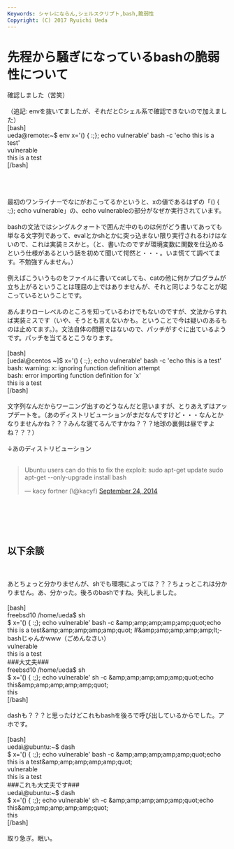 ```yaml
---
Keywords: シャレにならん,シェルスクリプト,bash,脆弱性
Copyright: (C) 2017 Ryuichi Ueda
---
```


# 先程から騒ぎになっているbashの脆弱性について
確認しました（苦笑）<br />
<br />
（追記: envを抜いてましたが、それだとCシェル系で確認できないので加えました）<br />
[bash]<br />
ueda\@remote:~$ env x='() { :;}; echo vulnerable' bash -c 'echo this is a test'<br />
vulnerable<br />
this is a test<br />
[/bash]<br />
<br />
<!--more--><br />
<br />
最初のワンライナーでなにがおこってるかというと、xの値であるはずの「() { :;}; echo vulnerable」の、echo vulnerableの部分がなぜか実行されています。<br />
<br />
bashの文法ではシングルクォートで囲んだ中のものは何がどう書いてあっても単なる文字列であって、evalとかshとかに突っ込まない限り実行されるわけはないので、これは実装ミスかと。（と、書いたのですが環境変数に関数を仕込めるという仕様があるという話を初めて聞いて愕然と・・・。いま慌てて調べてます。不勉強すんません。）<br />
<br />
例えばこういうものをファイルに書いてcatしても、catの他に何かプログラムが立ち上がるということは理屈の上ではありませんが、それと同じようなことが起こっているということです。<br />
<br />
あんまりローレベルのところを知っているわけでもないのですが、文法からすれば実装ミスです（いや、そうとも言えないかも。ということで今は疑いのあるものは止めてます。）。文法自体の問題ではないので、パッチがすぐに出ているようです。パッチを当てるとこうなります。<br />
<br />
[bash]<br />
[ueda\@centos ~]$ x='() { :;}; echo vulnerable' bash -c 'echo this is a test'<br />
bash: warning: x: ignoring function definition attempt<br />
bash: error importing function definition for `x'<br />
this is a test<br />
[/bash]<br />
<br />
文字列なんだからワーニング出すのどうなんだと思いますが、とりあえずはアップデートを。（あのディストリビューションがまだなんですけど・・・なんとかなりませんかね？？？みんな寝てるんですかね？？？地球の裏側は昼ですよね？？？）<br />
<br />
↓あのディストリビューション<br />
<br />
<blockquote class="twitter-tweet" data-partner="tweetdeck"><p>Ubuntu users can do this to fix the exploit:&#10;&#10;sudo apt-get update&#10;sudo apt-get --only-upgrade install bash</p>&mdash; kacy fortner (\@kacyf) <a href="https://twitter.com/kacyf/status/514813590348763136">September 24, 2014</a></blockquote><br />
<script async src="//platform.twitter.com/widgets.js" charset="utf-8"></script><br />
<br />
<br />
<h2>以下余談</h2><br />
<br />
あとちょっと分かりませんが、shでも環境によっては？？？ちょっとこれは分かりません。あ、分かった。後ろのbashですね。失礼しました。<br />
<br />
[bash]<br />
freebsd10 /home/ueda$ sh<br />
$ x='() { :;}; echo vulnerable' bash -c &amp;amp;amp;amp;amp;amp;quot;echo this is a test&amp;amp;amp;amp;amp;amp;quot; #&amp;amp;amp;amp;amp;amp;lt;-bashじゃんかwww（ごめんなさい）<br />
vulnerable<br />
this is a test<br />
###大丈夫###<br />
freebsd10 /home/ueda$ sh<br />
$ x='() { :;}; echo vulnerable' sh -c &amp;amp;amp;amp;amp;amp;quot;echo this&amp;amp;amp;amp;amp;amp;quot;<br />
this<br />
[/bash]<br />
<br />
dashも？？？と思ったけどこれもbashを後ろで呼び出しているからでした。アホです。<br />
<br />
[bash]<br />
ueda\@ubuntu:~$ dash<br />
$ x='() { :;}; echo vulnerable' bash -c &amp;amp;amp;amp;amp;amp;quot;echo this is a test&amp;amp;amp;amp;amp;amp;quot; <br />
vulnerable<br />
this is a test<br />
###これも大丈夫です###<br />
ueda\@ubuntu:~$ dash<br />
$ x='() { :;}; echo vulnerable' sh -c &amp;amp;amp;amp;amp;amp;quot;echo this&amp;amp;amp;amp;amp;amp;quot;<br />
this<br />
[/bash]<br />
<br />
取り急ぎ。眠い。
